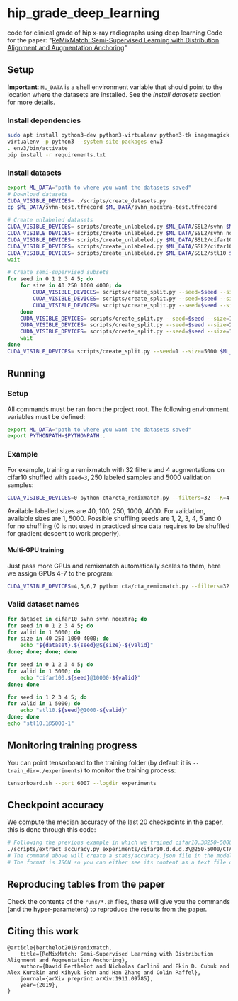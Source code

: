 # hip_grade_deep_learning
code for clinical grade of hip x-ray radiographs using deep learning
Code for the paper: "[ReMixMatch: Semi-Supervised Learning with Distribution Alignment and Augmentation Anchoring](https://arxiv.org/abs/1911.09785)"


## Setup

**Important**: `ML_DATA` is a shell environment variable that should point to the location where the datasets are installed. See the *Install datasets* section for more details.

### Install dependencies

```bash
sudo apt install python3-dev python3-virtualenv python3-tk imagemagick
virtualenv -p python3 --system-site-packages env3
. env3/bin/activate
pip install -r requirements.txt
```

### Install datasets

```bash
export ML_DATA="path to where you want the datasets saved"
# Download datasets
CUDA_VISIBLE_DEVICES= ./scripts/create_datasets.py
cp $ML_DATA/svhn-test.tfrecord $ML_DATA/svhn_noextra-test.tfrecord

# Create unlabeled datasets
CUDA_VISIBLE_DEVICES= scripts/create_unlabeled.py $ML_DATA/SSL2/svhn $ML_DATA/svhn-train.tfrecord $ML_DATA/svhn-extra.tfrecord &
CUDA_VISIBLE_DEVICES= scripts/create_unlabeled.py $ML_DATA/SSL2/svhn_noextra $ML_DATA/svhn-train.tfrecord &
CUDA_VISIBLE_DEVICES= scripts/create_unlabeled.py $ML_DATA/SSL2/cifar10 $ML_DATA/cifar10-train.tfrecord &
CUDA_VISIBLE_DEVICES= scripts/create_unlabeled.py $ML_DATA/SSL2/cifar100 $ML_DATA/cifar100-train.tfrecord &
CUDA_VISIBLE_DEVICES= scripts/create_unlabeled.py $ML_DATA/SSL2/stl10 $ML_DATA/stl10-train.tfrecord $ML_DATA/stl10-unlabeled.tfrecord &
wait

# Create semi-supervised subsets
for seed in 0 1 2 3 4 5; do
    for size in 40 250 1000 4000; do
        CUDA_VISIBLE_DEVICES= scripts/create_split.py --seed=$seed --size=$size $ML_DATA/SSL2/svhn $ML_DATA/svhn-train.tfrecord $ML_DATA/svhn-extra.tfrecord &
        CUDA_VISIBLE_DEVICES= scripts/create_split.py --seed=$seed --size=$size $ML_DATA/SSL2/svhn_noextra $ML_DATA/svhn-train.tfrecord &
        CUDA_VISIBLE_DEVICES= scripts/create_split.py --seed=$seed --size=$size $ML_DATA/SSL2/cifar10 $ML_DATA/cifar10-train.tfrecord &
    done
    CUDA_VISIBLE_DEVICES= scripts/create_split.py --seed=$seed --size=10000 $ML_DATA/SSL2/cifar100 $ML_DATA/cifar100-train.tfrecord &
    CUDA_VISIBLE_DEVICES= scripts/create_split.py --seed=$seed --size=2500 $ML_DATA/SSL2/cifar100 $ML_DATA/cifar100-train.tfrecord &
    CUDA_VISIBLE_DEVICES= scripts/create_split.py --seed=$seed --size=1000 $ML_DATA/SSL2/stl10 $ML_DATA/stl10-train.tfrecord $ML_DATA/stl10-unlabeled.tfrecord &
    wait
done
CUDA_VISIBLE_DEVICES= scripts/create_split.py --seed=1 --size=5000 $ML_DATA/SSL2/stl10 $ML_DATA/stl10-train.tfrecord $ML_DATA/stl10-unlabeled.tfrecord
```

## Running

### Setup

All commands must be ran from the project root. The following environment variables must be defined:
```bash
export ML_DATA="path to where you want the datasets saved"
export PYTHONPATH=$PYTHONPATH:.
```

### Example

For example, training a remixmatch with 32 filters and 4 augmentations on cifar10 shuffled with `seed=3`, 250 labeled samples and 5000
validation samples:
```bash
CUDA_VISIBLE_DEVICES=0 python cta/cta_remixmatch.py --filters=32 --K=4 --dataset=cifar10.3@250-5000 --w_match=1.5 --beta=0.75 --train_dir ./experiments/remixmatch
```

Available labelled sizes are 40, 100, 250, 1000, 4000.
For validation, available sizes are 1, 5000.
Possible shuffling seeds are 1, 2, 3, 4, 5 and 0 for no shuffling (0 is not used in practiced since data requires to be
shuffled for gradient descent to work properly).


#### Multi-GPU training
Just pass more GPUs and remixmatch automatically scales to them, here we assign GPUs 4-7 to the program:
```bash
CUDA_VISIBLE_DEVICES=4,5,6,7 python cta/cta_remixmatch.py --filters=32 --K=4 --dataset=cifar10.3@250-5000 --w_match=1.5 --beta=0.75 --train_dir ./experiments/remixmatch
```

### Valid dataset names
```bash
for dataset in cifar10 svhn svhn_noextra; do
for seed in 0 1 2 3 4 5; do
for valid in 1 5000; do
for size in 40 250 1000 4000; do
    echo "${dataset}.${seed}@${size}-${valid}"
done; done; done; done

for seed in 0 1 2 3 4 5; do
for valid in 1 5000; do
    echo "cifar100.${seed}@10000-${valid}"
done; done

for seed in 1 2 3 4 5; do
for valid in 1 5000; do
    echo "stl10.${seed}@1000-${valid}"
done; done
echo "stl10.1@5000-1"
```


## Monitoring training progress

You can point tensorboard to the training folder (by default it is `--train_dir=./experiments`) to monitor the training
process:

```bash
tensorboard.sh --port 6007 --logdir experiments
```

## Checkpoint accuracy

We compute the median accuracy of the last 20 checkpoints in the paper, this is done through this code:

```bash
# Following the previous example in which we trained cifar10.3@250-5000, extracting accuracy:
./scripts/extract_accuracy.py experiments/cifar10.d.d.d.3\@250-5000/CTAugment_depth2_th0.80_decay0.990/CTAReMixMatch_K4_archresnet_batch64_beta0.75_filters32_lr0.002_nclass10_redux1st_repeat4_scales3_use_dmTrue_use_xeTrue_w_kl0.5_w_match1.5_w_rot0.5_warmup_kimg1024_wd0.02/
# The command above will create a stats/accuracy.json file in the model folder.
# The format is JSON so you can either see its content as a text file or process it to your liking.
```

## Reproducing tables from the paper

Check the contents of the `runs/*.sh` files, these will give you the commands (and the hyper-parameters) to reproduce the results from the paper.

## Citing this work

```
@article{berthelot2019remixmatch,
    title={ReMixMatch: Semi-Supervised Learning with Distribution Alignment and Augmentation Anchoring},
    author={David Berthelot and Nicholas Carlini and Ekin D. Cubuk and Alex Kurakin and Kihyuk Sohn and Han Zhang and Colin Raffel},
    journal={arXiv preprint arXiv:1911.09785},
    year={2019},
}
```
